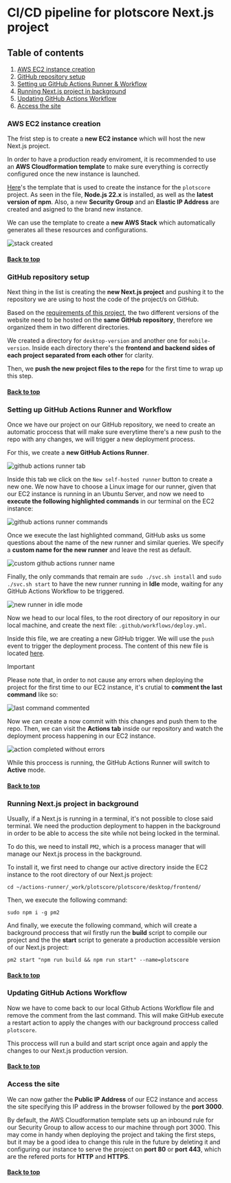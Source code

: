 # CI/CD pipeline for **plotscore** Next.js project

## Table of contents

1. [AWS EC2 instance creation](#aws-ec2-instance-creation)
2. [GitHub repository setup](#github-repository-setup)
3. [Setting up GitHub Actions Runner & Workflow](#setting-up-github-actions-runner-and-workflow)
4. [Running Next.js project in background](#running-nextjs-project-in-background)
5. [Updating GitHub Actions Workflow](#updating-github-actions-workflow)
6. [Access the site](#access-the-site)

### AWS EC2 instance creation

The frist step is to create a **new EC2 instance** which will host the new Next.js project.

In order to have a production ready enviroment, it is recommended to use an **AWS Cloudformation template** to make sure everything is correctly configured once the new instance is launched.

[Here](https://github.com/cmilsor245/plotscore/blob/main/.aws/cloudformation.yml)'s the template that is used to create the instance for the `plotscore` project. As seen in the file, **Node.js 22.x** is installed, as well as the **latest version of npm**. Also, a new **Security Group** and an **Elastic IP Address** are created and asigned to the brand new instance.

We can use the template to create a **new AWS Stack** which automatically generates all these resources and configurations.

![stack created](image.png)

#### [Back to top](#cicd-pipeline-for-plotscore-nextjs-project)

### GitHub repository setup

Next thing in the list is creating the **new Next.js project** and pushing it to the repository we are using to host the code of the project/s on GitHub.

Based on the [requirements of this project](https://github.com/CPIFPAlanTuring/2daw-tfc-2324), the two different versions of the website need to be hosted on the **same GitHub repository**, therefore we organized them in two different directories.

We created a directory for `desktop-version` and another one for `mobile-version`. Inside each directory there's the **frontend and backend sides of each project separated from each other** for clarity.

Then, we **push the new project files to the repo** for the first time to wrap up  this step.

#### [Back to top](#cicd-pipeline-for-plotscore-nextjs-project)

### Setting up GitHub Actions Runner and Workflow

Once we have our project on our GitHub repository, we need to create an automatic proccess that will make sure everytime there's a new push to the repo with any changes, we will trigger a new deployment process.

For this, we create a **new GitHub Actions Runner**.

![github actions runner tab](image-1.png)

Inside this tab we click on the `New self-hosted runner` button to create a new one. We now have to choose a Linux image for our runner, given that our EC2 instance is running in an Ubuntu Server, and now we need to **execute the following highlighted commands** in our terminal on the EC2 instance:

![github actions runner commands](image-2.png)

Once we execute the last highlighted command, GitHub asks us some questions about the name of the new runner and similar queries. We specify a **custom name for the new runner** and leave the rest as default.

![custom github actions runner name](image-3.png)

Finally, the only commands that remain are `sudo ./svc.sh install` and `sudo ./svc.sh start` to have the new runner running in **Idle** mode, waiting for any GitHub Actions Workflow to be triggered.

![new runner in idle mode](image-4.png)

Now we head to our local files, to the root directory of our repository in our local machine, and create the next file: `.github/workflows/deploy.yml`.

Inside this file, we are creating a new GitHub trigger. We will use the `push` event to trigger the deployment process. The content of this new file is located [here](https://github.com/cmilsor245/plotscore/blob/main/.github/workflows/deploy.yml).

> [!IMPORTANT]
> Please note that, in order to not cause any errors when deploying the project for the first time to our EC2 instance, it's crutial to **comment the last command** like so:

![last command commented](image-5.png)

Now we can create a now commit with this changes and push them to the repo. Then, we can visit the **Actions tab** inside our repository and watch the deployment process happening in our EC2 instance.

![action completed without errors](image-6.png)

While this proccess is running, the GitHub Actions Runner will switch to **Active** mode.

#### [Back to top](#cicd-pipeline-for-plotscore-nextjs-project)

### Running Next.js project in background

Usually, if a Next.js is running in a terminal, it's not possible to close said terminal. We need the production deployment to happen in the background in order to be able to access the site while not being locked in the terminal.

To do this, we need to install `PM2`, which is a process manager that will manage our Next.js process in the background.

To install it, we first need to change our active directory inside the EC2 instance to the root directory of our Next.js project:

`cd ~/actions-runner/_work/plotscore/plotscore/desktop/frontend/`

Then, we execute the following command:

`sudo npm i -g pm2`

And finally, we execute the following command, which will create a background proccess that wil firstly run the **build** script to compile our project and the the **start** script to generate a production accessible version of our Next.js project:

`pm2 start "npm run build && npm run start" --name=plotscore`

#### [Back to top](#cicd-pipeline-for-plotscore-nextjs-project)

### Updating GitHub Actions Workflow

Now we have to come back to our local Github Actions Workflow file and remove the comment from the last command. This will make GitHub execute a restart action to apply the changes with our background proccess called `plotscore`.

This proccess will run a build and start script once again and apply the changes to our Next.js production version.

#### [Back to top](#cicd-pipeline-for-plotscore-nextjs-project)

### Access the site

We can now gather the **Public IP Address** of our EC2 instance and access the site specifying this IP address in the browser followed by the **port 3000**.

By default, the AWS Cloudformation template sets up an inbound rule for our Security Group to allow access to our machine through port 3000. This may come in handy when deploying the project and taking the first steps, but it may be a good idea to change this rule in the future by deleting it and configuring our instance to serve the project on **port 80** or **port 443**, which are the refered ports for **HTTP** and **HTTPS**.

#### [Back to top](#cicd-pipeline-for-plotscore-nextjs-project)
